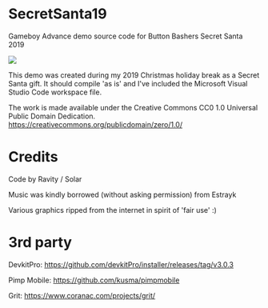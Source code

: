 # SecretSanta19
Gameboy Advance demo source code for Button Bashers Secret Santa 2019

[![](http://img.youtube.com/vi/6-kZKGo8a7k/0.jpg)](http://www.youtube.com/watch?v=6-kZKGo8a7k "")

This demo was created during my 2019 Christmas holiday break as a Secret Santa gift. It should compile 'as is' and I've included the Microsoft Visual Studio Code workspace file. 

The work is made available under the Creative Commons CC0 1.0 Universal Public Domain Dedication. https://creativecommons.org/publicdomain/zero/1.0/


# Credits

Code by Ravity / Solar

Music was kindly borrowed (without asking permission) from Estrayk  

Various graphics ripped from the internet in spirit of 'fair use' :)


# 3rd party

DevkitPro: https://github.com/devkitPro/installer/releases/tag/v3.0.3

Pimp Mobile: https://github.com/kusma/pimpmobile

Grit: https://www.coranac.com/projects/grit/
